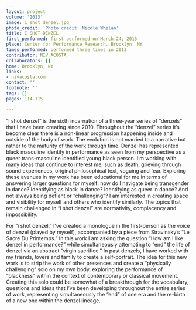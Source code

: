 ```yaml
---
layout: project
volume: '2013'
image: i_shot_denzel.jpg
photo_credit: 'Photo credit: Nicole Whelan'
title: I SHOT DENZEL
first_performed: first performed on March 24, 2013
place: Center for Performance Research, Brooklyn, NY
times_performed: performed three times in 2013
contributor: NIV ACOSTA
collaborators: []
home: Brooklyn, NY
links:
- nivacosta.com
contact: ''
footnote: ''
tags: []
pages: 114-115

---
```


“i shot denzel” is the sixth incarnation of a three-year series of “denzels” that I have been creating since 2010. Throughout the “denzel” series it’s become clear there is a non-linear progression happening inside and outside of the body of work. The evolution is not married to a narrative but rather to the maturity of the work through time. Denzel has represented black masculine identity in performance as seen from my perspective as a queer trans-masculine identified young black person. I’m working with many ideas that continue to interest me, such as death, grieving through sound experiences, original philosophical text, voguing and fear. Exploring these avenues in my work has been educational for me in terms of answering larger questions for myself: how do I navigate being transgender in dance? Identifying as black in dance? Identifying as queer in dance? And not always being defiant or “challenging”? I am interested in creating space and visibility for myself and others who identify similarly. The topics that remain challenged in “i shot denzel” are normativity, complacency and impossibility.

For “i shot denzel,” I’ve created a monologue in the first-person as the voice of denzel (played by myself), accompanied by a piece from Stravinsky’s “Le Sacre Du Printemps.” In this work I am asking the question  “How am I like denzel in performance?” while simultaneously attempting to “end” the life of denzel via an abstract “virgin sacrifice.” In past denzels, I have worked with my friends, lovers and family to create a self-portrait. The idea for this new work is to strip the work of other presences and create a “physically challenging” solo on my own body, exploring the performance of “blackness” within the context of contemporary or classical movement. Creating this solo could be somewhat of a breakthrough for the vocabulary, questions and ideas that I’ve been developing throughout the entire series of work, representing simultaneously the “end” of one era and the re-birth of a new one within the denzel lineage.
